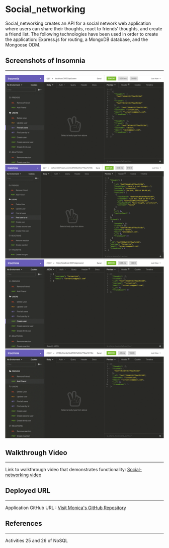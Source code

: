 # Social_networking
Social_networking creates an API for a social network web application where users can share their thoughts, react to friends’ thoughts, and create a friend list. The following technologies have been used in order to create the application: Express.js for routing, a MongoDB database, and the Mongoose ODM.

## Screenshots of Insomnia
---
<img src="./assets/18-nosql-homework-demo-01.gif" alt="demo-1" />
<img src="./assets/18-nosql-homework-demo-02.gif" alt="demo-2" />
<img src="./assets/18-nosql-homework-demo-03.gif" alt="demo-3" />
<img src="./assets/18-nosql-homework-demo-04.gif" alt="demo-4" />

## Walkthrough Video
---
Link to walkthrough video that demonstrates functionality: <a href= "https://drive.google.com/file/d/1QnZ1GCwD-KztiW70OQIiBjZge2rl199L/view?usp=sharing">Social-networking video</a> 

## Deployed URL
---
Application GitHub URL : <a href= "https://github.com/monicadolce/Social_networking">Visit Monica's GitHub Repository</a> 

## References
---
Activities 25 and 26 of NoSQL